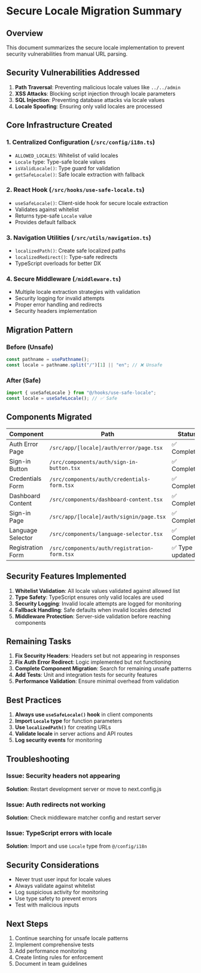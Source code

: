 # Secure Locale Migration Summary

## Overview

This document summarizes the secure locale implementation to prevent security vulnerabilities from manual URL parsing.

## Security Vulnerabilities Addressed

1. **Path Traversal**: Preventing malicious locale values like `../../admin`
2. **XSS Attacks**: Blocking script injection through locale parameters
3. **SQL Injection**: Preventing database attacks via locale values
4. **Locale Spoofing**: Ensuring only valid locales are processed

## Core Infrastructure Created

### 1. Centralized Configuration (`/src/config/i18n.ts`)

- `ALLOWED_LOCALES`: Whitelist of valid locales
- `Locale` type: Type-safe locale values
- `isValidLocale()`: Type guard for validation
- `getSafeLocale()`: Safe locale extraction with fallback

### 2. React Hook (`/src/hooks/use-safe-locale.ts`)

- `useSafeLocale()`: Client-side hook for secure locale extraction
- Validates against whitelist
- Returns type-safe `Locale` value
- Provides default fallback

### 3. Navigation Utilities (`/src/utils/navigation.ts`)

- `localizedPath()`: Create safe localized paths
- `localizedRedirect()`: Type-safe redirects
- TypeScript overloads for better DX

### 4. Secure Middleware (`/middleware.ts`)

- Multiple locale extraction strategies with validation
- Security logging for invalid attempts
- Proper error handling and redirects
- Security headers implementation

## Migration Pattern

### Before (Unsafe)

```typescript
const pathname = usePathname();
const locale = pathname.split("/")[1] || "en"; // ❌ Unsafe
```

### After (Safe)

```typescript
import { useSafeLocale } from "@/hooks/use-safe-locale";
const locale = useSafeLocale(); // ✅ Safe
```

## Components Migrated

| Component         | Path                                         | Status          |
| ----------------- | -------------------------------------------- | --------------- |
| Auth Error Page   | `/src/app/[locale]/auth/error/page.tsx`      | ✅ Completed    |
| Sign-in Button    | `/src/components/auth/sign-in-button.tsx`    | ✅ Completed    |
| Credentials Form  | `/src/components/auth/credentials-form.tsx`  | ✅ Completed    |
| Dashboard Content | `/src/components/dashboard-content.tsx`      | ✅ Completed    |
| Sign-in Page      | `/src/app/[locale]/auth/signin/page.tsx`     | ✅ Completed    |
| Language Selector | `/src/components/language-selector.tsx`      | ✅ Completed    |
| Registration Form | `/src/components/auth/registration-form.tsx` | ✅ Type updated |

## Security Features Implemented

1. **Whitelist Validation**: All locale values validated against allowed list
2. **Type Safety**: TypeScript ensures only valid locales are used
3. **Security Logging**: Invalid locale attempts are logged for monitoring
4. **Fallback Handling**: Safe defaults when invalid locales detected
5. **Middleware Protection**: Server-side validation before reaching components

## Remaining Tasks

1. **Fix Security Headers**: Headers set but not appearing in responses
2. **Fix Auth Error Redirect**: Logic implemented but not functioning
3. **Complete Component Migration**: Search for remaining unsafe patterns
4. **Add Tests**: Unit and integration tests for security features
5. **Performance Validation**: Ensure minimal overhead from validation

## Best Practices

1. **Always use `useSafeLocale()` hook** in client components
2. **Import `Locale` type** for function parameters
3. **Use `localizedPath()`** for creating URLs
4. **Validate locale** in server actions and API routes
5. **Log security events** for monitoring

## Troubleshooting

### Issue: Security headers not appearing

**Solution**: Restart development server or move to next.config.js

### Issue: Auth redirects not working

**Solution**: Check middleware matcher config and restart server

### Issue: TypeScript errors with locale

**Solution**: Import and use `Locale` type from `@/config/i18n`

## Security Considerations

- Never trust user input for locale values
- Always validate against whitelist
- Log suspicious activity for monitoring
- Use type safety to prevent errors
- Test with malicious inputs

## Next Steps

1. Continue searching for unsafe locale patterns
2. Implement comprehensive tests
3. Add performance monitoring
4. Create linting rules for enforcement
5. Document in team guidelines
